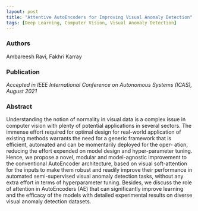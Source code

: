 ```yaml
---
layout: post
title: "Attentive AutoEncoders for Improving Visual Anomaly Detection"
tags: [Deep Learning, Computer Vision, Visual Anomaly Detection] 
---
```


### Authors
Ambareesh Ravi, Fakhri Karray

### Publication
_Accepted in IEEE International Conference on Autonomous Systems (ICAS), August 2021_

### Abstract
<p class="message">
Understanding the notion of normality in visual data is a complex issue in computer vision with plenty of potential applications in several sectors. The immense effort required for optimal design for real-world application of existing methods warrants the need for a generic framework that is efficient, automated and can be momentarily deployed for the oper-
ation, reducing the effort expended on model design and hyper-parameter tuning. Hence, we propose a novel, modular and model-agnostic improvement to the conventional AutoEncoder architecture, based on visual soft-attention for the inputs to make them robust and readily improve their performance in automated semi-supervised visual anomaly
detection tasks, without any extra effort in terms of hyperparameter tuning. Besides, we discuss the role of attention in AutoEncoders (AE) that can significantly improve learning and the efficacy of the models with detailed experimental results on diverse visual anomaly detection datasets.
</p>
